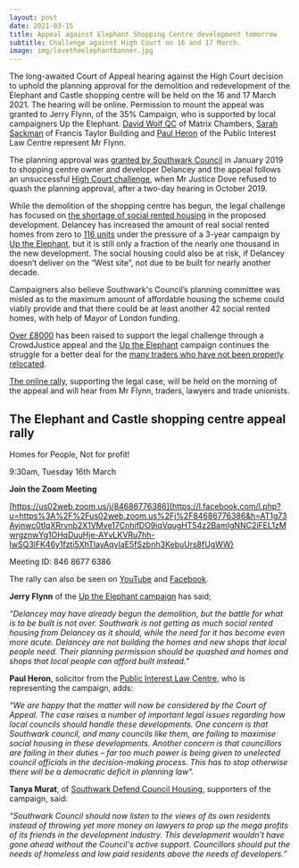 ```yaml
---
layout: post
date: 2021-03-15
title: Appeal against Elephant Shopping Centre development tomorrow
subtitle: Challenge against High Court on 16 and 17 March.
image: img/lovetheelephantbanner.jpg
---
```

The long-awaited Court of Appeal hearing against the High Court decision to uphold the planning approval for the demolition and redevelopment of the Elephant and Castle shopping centre will be held on the 16 and 17 March 2021.  The hearing will be online. Permission to mount the appeal was granted to Jerry Flynn, of the 35% Campaign, who is supported by local campaigners Up the Elephant. [David Wolf QC](https://www.matrixlaw.co.uk/member/david-wolfe/) of Matrix Chambers, [Sarah Sackman](https://www.ftbchambers.co.uk/barristers/sarah-sackman) of Francis Taylor Building and [Paul Heron](https://www.pilc.org.uk/paul-heron/) of the Public Interest Law Centre represent Mr Flynn.

The planning approval was [granted by Southwark Council](https://35percent.org/2018-07-09-delancey/) in January 2019 to shopping centre owner and developer Delancey and the appeal follows an unsuccessful [High Court challenge](https://35percent.org/2019-10-17-day-of-decision-for-elephant-shopping-centre/), when Mr Justice Dove refused to quash the planning approval, after a two-day hearing in October 2019. 
 
While the demolition of the shopping centre has begun, the legal challenge has focused on [the shortage of social rented housing](https://35percent.org/2019-07-03-why-we-are-challenging-elephant-and-castle-plans-in-court/) in the proposed development. Delancey has increased the amount of real social rented homes from zero to [116 units](https://35percent.org/shopping-centre/) under the pressure of a 3-year campaign by [Up the Elephant](https://twitter.com/UpTheElephant_?ref_src=twsrc%5Egoogle%7Ctwcamp%5Eserp%7Ctwgr%5Eauthor), but it is still only a fraction of the nearly one thousand in the new development.  The social housing could also be at risk, if Delancey doesn’t deliver on the “West site”, not due to be built for nearly another decade.

Campaigners also believe Southwark's Council’s planning committee was misled as to the maximum amount of affordable housing the scheme could viably provide and that there could be at least another 42 social rented homes, with help of Mayor of London funding.

[Over £8000](https://www.crowdjustice.com/case/stop-the-elephant-shopping-centre-destruction/) has been raised to support the legal challenge through a CrowdJustice appeal and the  [Up the Elephant](https://twitter.com/UpTheElephant_?ref_src=twsrc%5Egoogle%7Ctwcamp%5Eserp%7Ctwgr%5Eauthor) campaign continues the struggle for a better deal for the [many traders who have not been properly relocated](https://latinelephant.org/public-statement-on-traders-without-relocation/).

[The online rally](https://www.facebook.com/events/436632110919121/), supporting the legal case, will be held on the morning of the appeal and will hear from Mr Flynn, traders, lawyers and trade unionists.

## The Elephant and Castle shopping centre appeal rally

Homes for People, Not for profit!

9:30am, Tuesday 16th March

**Join the Zoom Meeting**

[https://us02web.zoom.us/j/84686776386](https://l.facebook.com/l.php?u=https%3A%2F%2Fus02web.zoom.us%2Fj%2F84686776386&h=AT1g73Ayjnwc0tIqXRrvnb2X1VMve17CnhifDO9iqVqugHT54z2BamIgNNC2iFEL1zMwrgznwYg1OHqDuuHje-AYvLKVRu7hh-IwSQ3lFK46y1fzti5XhTlayAqvIaE5fSzbnh3KebuUrs8fUgWW)

Meeting ID: 846 8677 6386

The rally can also be seen on [YouTube](https://www.youtube.com/channel/UC9CglAW9ta6SGNyYvoQtHsg) and [Facebook](https://www.facebook.com/UpTheElephant/).

**Jerry Flynn** of the [Up the Elephant campaign](https://twitter.com/UpTheElephant_?ref_src=twsrc%5Egoogle%7Ctwcamp%5Eserp%7Ctwgr%5Eauthor) has said;

_“Delancey may have already begun the demolition, but the battle for what is to be built is not over.  Southwark is not getting as much social rented housing from Delancey as it should, while the need for it has become even more acute.  Delancey are not building the homes and new shops that local people need. Their planning permission should be quashed and homes and shops that local people can afford built instead.”_

**Paul Heron**, solicitor from the [Public Interest Law Centre](https://www.pilc.org.uk/paul-heron/), who is representing the campaign, adds:

_“We are happy that the matter will now be considered by the Court of Appeal. The case raises a number of important legal issues regarding how local councils should handle these developments. One concern is that Southwark council, and many councils like them, are failing to maximise social housing in these developments. Another concern is that councillors are failing in their duties – far too much power is being given to unelected council officials in the decision-making process. This has to stop otherwise there will be a democratic deficit in planning law”._

**Tanya Murat**, of [Southwark Defend Council Housing](https://www.facebook.com/southwarkdch/), supporters of the campaign, said:

_“Southwark Council should now listen to the views of its own residents instead of throwing yet more money on lawyers to prop up the mega profits of its friends in the development industry. This development wouldn’t have gone ahead without the Council's active support. Councillors should put the needs of homeless and low paid residents above the needs of developers.”_
